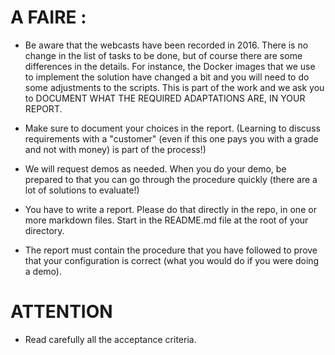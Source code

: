 
# A FAIRE : 

- Be aware that the webcasts have been recorded in 2016. There is no change in the list of tasks to be done, but of course there are some differences in the details. For instance, the Docker images that we use to implement the solution have changed a bit and you will need to do some adjustments to the scripts. This is part of the work and we ask you to DOCUMENT WHAT THE REQUIRED ADAPTATIONS ARE, IN YOUR REPORT.

- Make sure to document your choices in the report. (Learning to discuss requirements with a "customer" (even if this one pays you with a grade and not with money) is part of the process!)

- We will request demos as needed. When you do your demo, be prepared to that you can go through the procedure quickly (there are a lot of solutions to evaluate!)

- You have to write a report. Please do that directly in the repo, in one or more markdown files. Start in the README.md file at the root of your directory.

- The report must contain the procedure that you have followed to prove that your configuration is correct (what you would do if you were doing a demo).

# ATTENTION 

- Read carefully all the acceptance criteria.


